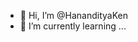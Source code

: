 - 👋 Hi, I’m @HanandityaKen
- 🌱 I’m currently learning ...
<!---
HanandityaKen/HanandityaKen is a ✨ special ✨ repository because its `README.md` (this file) appears on your GitHub profile.
You can click the Preview link to take a look at your changes.
--->
